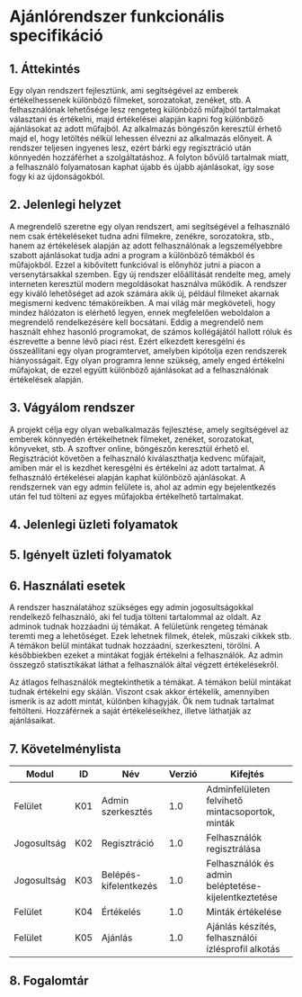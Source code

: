 # Ajánlórendszer funkcionális specifikáció

## 1. Áttekintés

Egy olyan rendszert fejlesztünk, ami segítségével az emberek értékelhessenek különböző filmeket, sorozatokat, zenéket, stb. A felhasználónak lehetősége lesz rengeteg különböző műfajból tartalmakat választani és értékelni, majd értékelései alapján kapni fog különböző ajánlásokat az adott műfajból. Az alkalmazás böngészőn keresztül érhető majd el, hogy letöltés nélkül lehessen élvezni az alkalmazás előnyeit. A rendszer teljesen ingyenes lesz, ezért bárki egy regisztráció után könnyedén hozzáférhet a szolgáltatáshoz. A folyton bővülő tartalmak miatt, a felhasználó folyamatosan kaphat újabb és újabb ajánlásokat, így sose fogy ki az újdonságokból.

## 2. Jelenlegi helyzet

A megrendelő szeretne egy olyan rendszert, ami segítségével a felhasználó nem csak értékeléseket tudna adni filmekre, zenékre, sorozatokra, stb., hanem az értékelések alapján az adott felhasználónak a legszemélyebbre szabott ajánlásokat tudja adni a program a különböző témákból és műfajokból. Ezzel a kibővített funkcióval is előnyhöz jutni a piacon a versenytársakkal szemben. Egy új rendszer előállítását rendelte meg, amely interneten keresztül modern megoldásokat használva működik. A rendszer egy kiváló lehetőséget ad azok számára akik új, például filmeket akarnak megismerni kedvenc témaköreikben. A mai világ már megköveteli, hogy mindez hálózaton is elérhető legyen, ennek megfelelően weboldalon a megrendelő rendelkezésére kell bocsátani. Eddig a megrendelő nem használt ehhez hasonló programokat, de számos kollégájától hallott róluk és észrevette a benne lévő piaci rést. Ezért elkezdett keresgélni és összeállítani egy olyan programtervet, amelyben kipótolja ezen rendszerek hiányosságait. Egy olyan programra lenne szükség, amely enged értékelni műfajokat, de ezzel együtt különböző ajánlásokat ad a felhasználónak értékelések alapján.

## 3. Vágyálom rendszer

A projekt célja egy olyan webalkalmazás fejlesztése, amely segítségével az emberek könnyedén értékelhetnek filmeket, zenéket, sorozatokat, könyveket, stb. A szoftver online, böngészőn keresztül érhető el. Regisztrációt követően a felhasználó kiválaszthatja kedvenc műfajait, amiben már el is kezdhet keresgélni és értékelni az adott tartalmat. A felhasználó értékelései alapján kaphat különböző ajánlásokat. A rendszernek van egy admin felülete is, ahol az admin egy bejelentkezés után fel tud tölteni az egyes műfajokba értékelhető tartalmakat.

## 4. Jelenlegi üzleti folyamatok


## 5. Igényelt üzleti folyamatok


## 6. Használati esetek

A rendszer használatához szükséges egy admin jogosultságokkal rendelkező felhasználó, aki fel tudja tölteni tartalommal az oldalt. Az adminok tudnak hozzáadni új témákat. A felületünk rengeteg témának teremti meg a lehetőséget. Ezek lehetnek filmek, ételek, műszaki cikkek stb. A témákon belül mintákat tudnak hozzáadni, szerkeszteni, törölni. A későbbiekben ezeket a mintákat fogják értékelni a felhasználók. Az admin összegző statisztikákat láthat a felhasználók által végzett értékelésekről.

Az átlagos felhasználók megtekinthetik a témákat. A témákon belül mintákat tudnak értékelni egy skálán. Viszont csak akkor értékelik, amennyiben ismerik is az adott mintát, különben kihagyják. Ők nem tudnak tartalmat feltölteni. Hozzáférnek a saját értékeléseikhez, illetve láthatják az ajánlásaikat.

## 7. Követelménylista

| Modul | ID  | Név | Verzió | Kifejtés |
|---|---|---|---|---|
| Felület | K01 | Admin  szerkesztés | 1.0| Adminfelületen felvihető mintacsoportok, minták |
| Jogosultság | K02 | Regisztráció | 1.0 | Felhasználók regisztrálása |
| Jogosultság | K03 | Belépés-kifelentkezés | 1.0 | Felhasználók és admin beléptetése-kijelentkeztetése |
| Felület | K04 | Értékelés | 1.0 | Minták értékelése |
| Felület | K05 | Ajánlás | 1.0 | Ajánlás készítés, felhasználói ízlésprofil alkotás |

## 8. Fogalomtár

